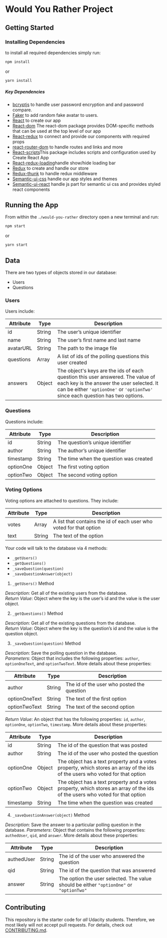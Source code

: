 # Would You Rather Project

## Getting Started

### Installing Dependencies
to install all required dependencies simply run:
```bash
npm install
```
or
```bash
yarn install
```
##### Key Dependencies
- [bcryptjs](https://github.com/dcodeIO/bcrypt.js#readme) to handle user password encryption and and password compare.
- [Faker](https://github.com/Marak/faker.js/blob/master/Readme.md) to add random fake avatar to users.
- [React](https://reactjs.org/) to create our app
- [React-dom](https://reactjs.org/docs/react-dom.html) The react-dom package provides DOM-specific methods that can be used at the top level of our app
- [React-redux](https://react-redux.js.org/) to connect and provide our components with required props
- [react-router-dom](https://reactrouter.com/) to handle routes and links and more
- [React-scripts](https://github.com/facebook/create-react-app#readme)This package includes scripts and configuration used by Create React App
- [React-redux-loading](https://github.com/tylermcginnis/react-redux-loading-bar)handle show/hide loading bar
- [Redux](https://redux.js.org/) to create and handle our store
- [Redux-thunk](https://github.com/reduxjs/redux-thunk/blob/master/README.md) to handle redux middleware
- [Semantic-ui-css](https://react.semantic-ui.com/) handle our app styles and themes
- [Semantic-ui-react](https://react.semantic-ui.com/) handle js part for semantic ui css and provides styled react components
## Running the App

From within the `./would-you-rather` directory open a new terminal and run:
```bash
npm start
```
or
```bash
yarn start
```

## Data

There are two types of objects stored in our database:

* Users
* Questions

### Users

Users include:

| Attribute    | Type             | Description           |
|-----------------|------------------|-------------------         |
| id                 | String           | The user’s unique identifier |
| name          | String           | The user’s first name  and last name     |
| avatarURL  | String           | The path to the image file |
| questions | Array | A list of ids of the polling questions this user created|
| answers      | Object         |  The object's keys are the ids of each question this user answered. The value of each key is the answer the user selected. It can be either `'optionOne'` or `'optionTwo'` since each question has two options.

### Questions

Questions include:

| Attribute | Type | Description |
|-----------------|------------------|-------------------|
| id                  | String | The question’s unique identifier |
| author        | String | The author’s unique identifier |
| timestamp | String | The time when the question was created|
| optionOne | Object | The first voting option|
| optionTwo | Object | The second voting option|

### Voting Options

Voting options are attached to questions. They include:

| Attribute | Type | Description |
|-----------------|------------------|-------------------|
| votes             | Array | A list that contains the id of each user who voted for that option|
| text                | String | The text of the option |

Your code will talk to the database via 4 methods:

* `_getUsers()`
* `_getQuestions()`
* `_saveQuestion(question)`
* `_saveQuestionAnswer(object)`

1) `_getUsers()` Method

*Description*: Get all of the existing users from the database.  
*Return Value*: Object where the key is the user’s id and the value is the user object.

2) `_getQuestions()` Method

*Description*: Get all of the existing questions from the database.  
*Return Value*: Object where the key is the question’s id and the value is the question object.

3) `_saveQuestion(question)` Method

*Description*: Save the polling question in the database.  
*Parameters*:  Object that includes the following properties: `author`, `optionOneText`, and `optionTwoText`. More details about these properties:

| Attribute | Type | Description |
|-----------------|------------------|-------------------|
| author | String | The id of the user who posted the question|
| optionOneText| String | The text of the first option |
| optionTwoText | String | The text of the second option |

*Return Value*:  An object that has the following properties: `id`, `author`, `optionOne`, `optionTwo`, `timestamp`. More details about these properties:

| Attribute | Type | Description |
|-----------------|------------------|-------------------|
| id | String | The id of the question that was posted|
| author | String | The id of the user who posted the question|
| optionOne | Object | The object has a text property and a votes property, which stores an array of the ids of the users who voted for that option|
| optionTwo | Object | The object has a text property and a votes property, which stores an array of the ids of the users who voted for that option|
|timestamp|String | The time when the question was created|

4) `_saveQuestionAnswer(object)` Method

*Description*: Save the answer to a particular polling question in the database.
*Parameters*: Object that contains the following properties: `authedUser`, `qid`, and `answer`. More details about these properties:

| Attribute | Type | Description |
|-----------------|------------------|-------------------|
| authedUser | String | The id of the user who answered the question|
| qid | String | The id of the question that was answered|
| answer | String | The option the user selected. The value should be either `"optionOne"` or `"optionTwo"`|

## Contributing

This repository is the starter code for *all* Udacity students. Therefore, we most likely will not accept pull requests. For details, check out [CONTRIBUTING.md](https://github.com/udacity/reactnd-project-would-you-rather-starter/blob/master/CONTRIBUTING.md).
